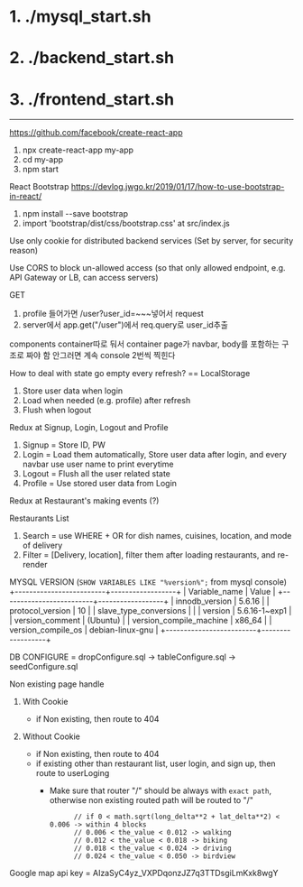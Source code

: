 # 1. ./mysql_start.sh
# 2. ./backend_start.sh
# 3. ./frontend_start.sh

_____________________________________

https://github.com/facebook/create-react-app
1. npx create-react-app my-app
2. cd my-app
3. npm start

React Bootstrap
https://devlog.jwgo.kr/2019/01/17/how-to-use-bootstrap-in-react/
1. npm install --save bootstrap
2. import 'bootstrap/dist/css/bootstrap.css' at src/index.js

Use only cookie for distributed backend services
(Set by server, for security reason)

Use CORS to block un-allowed access
(so that only allowed endpoint, e.g. API Gateway or LB, can access servers)

GET
1. profile 들어가면 /user?user_id=~~~넣어서 request
2. server에서 app.get("/user")에서 req.query로 user_id추출

components container따로 둬서
container page가 navbar, body를 포함하는 구조로 짜야 함
안그러면 계속 console 2번씩 찍힌다

How to deal with state go empty every refresh?
== LocalStorage
1. Store user data when login
2. Load when needed (e.g. profile) after refresh
3. Flush when logout

Redux at Signup, Login, Logout and Profile
1. Signup = Store ID, PW
2. Login = Load them automatically, Store user data after login, and every navbar use user name to print everytime 
3. Logout = Flush all the user related state
4. Profile = Use stored user data from Login

Redux at Restaurant's making events (?)

Restaurants List
1. Search = use WHERE + OR for dish names, cuisines, location, and mode of delivery
2. Filter = [Delivery, location], filter them after loading restaurants, and re-render

MYSQL VERSION (`SHOW VARIABLES LIKE "%version%";` from mysql console)
+-------------------------+------------------+
| Variable_name           | Value            |
+-------------------------+------------------+
| innodb_version          | 5.6.16           |
| protocol_version        | 10               |
| slave_type_conversions  |                  |
| version                 | 5.6.16-1~exp1    |
| version_comment         | (Ubuntu)         |
| version_compile_machine | x86_64           |
| version_compile_os      | debian-linux-gnu |
+-------------------------+------------------+

DB CONFIGURE
= dropConfigure.sql -> tableConfigure.sql -> seedConfigure.sql

Non existing page handle
1. With Cookie
    - if Non existing, then route to 404

2. Without Cookie
    - if Non existing, then route to 404
    - if existing other than restaurant list, user login, and sign up, then route to userLoging
        - Make sure that router "/" should be always with `exact path`, otherwise non existing routed path will be routed to "/"

                    // if 0 < math.sqrt(long_delta**2 + lat_delta**2) < 0.006 -> within 4 blocks
                    // 0.006 < the_value < 0.012 -> walking
                    // 0.012 < the_value < 0.018 -> biking
                    // 0.018 < the_value < 0.024 -> driving
                    // 0.024 < the_value < 0.050 -> birdview

Google map api key = AIzaSyC4yz_VXPDqonzJZ7q3TTDsgiLmKxk8wgY